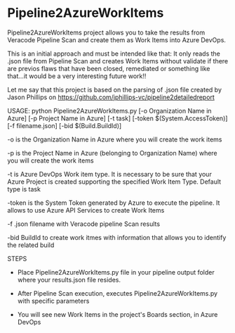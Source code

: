 # Pipeline2AzureWorkItems

Pipeline2AzureWorkItems project allows you to take the results from Veracode Pipeline Scan and create them as Work Items into Azure DevOps.

This is an initial approach and must be intended like that: It only reads the .json file from Pipeline Scan and creates Work Items without validate if there are previos flaws that have been closed, remediated or something like that...it would be a very interesting future work!!

Let me say that this project is based on the parsing of .json file created by Jason Phillips on https://github.com/jphillips-vc/pipeline2detailedreport 

USAGE: python Pipeline2AzureWorkItems.py [-o Organization Name in Azure] [-p Project Name in Azure] [-t task] [-token $(System.AccessToken)] [-f filename.json] [-bid $(Build.BuildId)]

-o is the Organization Name in Azure where you will create the work items

-p is the Project Name in Azure (belonging to Organization Name) where you will create the work items

-t is Azure DevOps Work item type. It is necessary to be sure that your Azure Project is created supporting the specified Work Item Type. Default type is task

-token is the System Token generated by Azure to execute the pipeline. It allows to use Azure API Services to create Work Items

-f .json filename with Veracode pipeline Scan results

-bid BuildId to create work itmes with information that allows you to identify the related build

STEPS

- Place Pipeline2AzureWorkItems.py file in your pipeline output folder where your results.json file resides.

- After Pipeline Scan execution, executes Pipeline2AzureWorkItems.py with specific parameters

- You will see new Work Items in the project's Boards section, in Azure DevOps
